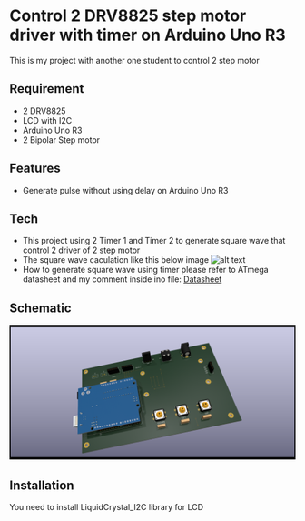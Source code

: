 # Control 2 DRV8825 step motor driver with timer on Arduino Uno R3
This is my project with another one student to control 2 step motor 
## Requirement
- 2 DRV8825
- LCD with I2C
- Arduino Uno R3
- 2 Bipolar Step motor
## Features
- Generate pulse without using delay on Arduino Uno R3
## Tech
- This project using 2 Timer 1 and Timer 2 to generate square wave that control 2 driver of 2 step motor
- The square wave caculation like this below image
![alt text](https://encrypted-tbn0.gstatic.com/images?q=tbn:ANd9GcTxJQd-1ZBy00zNcst6owdo6XkX8FRd9f9rrg&usqp=CAU)
- How to generate square wave using timer please refer to ATmega datasheet and my comment inside ino file: [Datasheet](https://ww1.microchip.com/downloads/en/DeviceDoc/doc2503.pdf)
## Schematic
![screenshot](./schematic/3d_view.png)

## Installation
You need to install LiquidCrystal_I2C library for LCD
